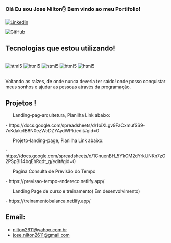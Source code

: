 ### Olá Eu sou Jose Nilton✋ Bem vindo ao meu Portifolio!
[![Linkedin](https://img.shields.io/badge/LinkedIn-0077B5?style=for-the-badge&logo=linkedin&logoColor=white)](https://www.linkedin.com/in/jose-nilton-bb2b981ab/)

![GitHub](https://github-readme-stats.vercel.app/api?username=josenas2611&show_icons=true&theme=dracula)


## Tecnologias que estou utilizando!

<div style="display: inline_block"><br>
   <img alig="center" alt="html5" src="https://img.shields.io/badge/HTML5-E34F26?style=for-the-badge&logo=html5&logoColor=white" />
   <img alig="center" alt="html5" src="https://img.shields.io/badge/CSS3-1572B6?style=for-the-badge&logo=css3&logoColor=white" />
   <img alig="center" alt="html5" src="https://img.shields.io/badge/JavaScript-323330?style=for-the-badge&logo=javascript&logoColor=F7DF1E" />
   <img alig="center" alt="html5" src="https://img.shields.io/badge/React-20232A?style=for-the-badge&logo=react&logoColor=61DAFB" />
   <img alig="center" alt="html5" src="https://img.shields.io/badge/Figma-F24E1E?style=for-the-badge&logo=figma&logoColor=white" />
</div><br/>

Voltando as raízes, de onde nunca deveria ter saído! onde posso conquistar meus sonhos e ajudar as pessoas através da programação.
## Projetos !

 <ul>Landing-pag-arquitetura, Planilha Link abaixo: </ul>
 - https://docs.google.com/spreadsheets/d/1oiXLgv9FaCxmufSS9-7oKdakcIB8N0ezWcDZYAydWPk/edit#gid=0
   
<ul>Projeto-landing-page, Planilha Link abaixo:</ul>
 - https://docs.google.com/spreadsheets/d/1CnuenBH_5YkCM2dYrkUNKn7zO2PSpBI14bqEhRqdt_g/edit#gid=0
 <ul>Pagina Consulta de Previsão do Tempo</ul>
 - https://previsao-tempo-endereco.netlify.app/
 <ul>Landing Page de curso e treinamento( Em desenvolvimento)</ul>
 - https://treinamentobalanca.netlify.app/


## Email:
- nilton2611@yahoo.com.br
- jose.nilton2611@gmail.com


